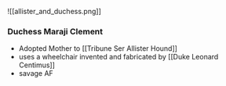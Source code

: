 ![[allister_and_duchess.png]]
### Duchess Maraji Clement

- Adopted Mother to [[Tribune Ser Allister Hound]] 
- uses a wheelchair invented and fabricated by [[Duke Leonard Centimus]]
- savage AF

